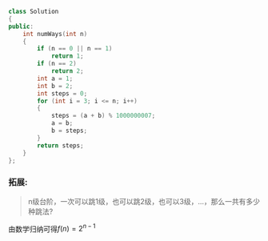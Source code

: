```cpp
class Solution
{
public:
    int numWays(int n)
    {
        if (n == 0 || n == 1)
            return 1;
        if (n == 2)
            return 2;
        int a = 1;
        int b = 2;
        int steps = 0;
        for (int i = 3; i <= n; i++)
        {
            steps = (a + b) % 1000000007;
            a = b;
            b = steps;
        }
        return steps;
    }
};
```
### 拓展:
> n级台阶，一次可以跳1级，也可以跳2级，也可以3级，...，那么一共有多少种跳法?

由数学归纳可得$f(n) = 2^{ n-1}$